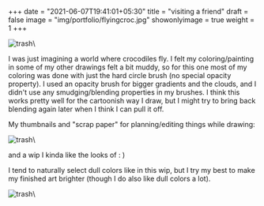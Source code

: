 +++
date = "2021-06-07T19:41:01+05:30"
title = "visiting a friend"
draft = false
image = "img/portfolio/flyingcroc.jpg"
showonlyimage = true
weight = 1
+++

![trash](/img/portfolio/flyingcroc.jpg)\

I was just imagining a world where crocodiles fly. I felt my coloring/painting in some of my other drawings felt a bit muddy, so for this one most of my coloring was done with just the hard circle brush (no special opacity property). I used an opacity brush for bigger gradients and the clouds, and I didn't use any smudging/blending properties in my brushes. I think this works pretty well for the cartoonish way I draw, but I might try to bring back blending again later when I think I can pull it off.

My thumbnails and "scrap paper" for planning/editing things while drawing:

![trash](/img/extra/flyingcroc_ex0.jpg)\

and a wip I kinda like the looks of : )

I tend to naturally select dull colors like in this wip, but I try my best to make my finished art brighter (though I do also like dull colors a lot).

![trash](/img/extra/flyringcroc_ex1.jpg)\
